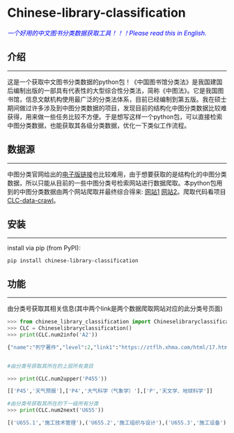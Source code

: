 # Chinese-library-classification
 <span style="color:blue;"><i> 一个好用的中文图书分类数据获取工具！！！Please read this in English. </i></span>
 
## 介绍
------------
这是一个获取中文图书分类数据的python包！《中国图书馆分类法》是我国建国后编制出版的一部具有代表性的大型综合性分类法，简称《中图法》。它是我国图书馆，信息文献机构使用最广泛的分类法体系，目前已经编制到第五版。我在硕士期间做过许多涉及到中图分类数据的项目，发现目前的结构化中图分类数据比较难获得，用来做一些任务比较不方便。于是想写这样一个python包，可以直接检索中图分类数据，也能获取其各级分类数据，优化一下类似工作流程。
## 数据源
------------
中图分类官网给出的[电子版链接](http://clc.nlc.cn/ztfdzbjj.jsp)也比较难用，由于想要获取的是结构化的中图分类数据，所以只能从目前的一些中图分类号检索网站进行数据爬取。本python包用到的中图分类数据由两个网站爬取并最终综合得来: [网站1](http://clc.nlc.cn/ztfdzbjj.jsp) [网站2](https://ztflh.xhma.com/)。爬取代码看项目[CLC-data-crawl](https://github.com/sheoguo/CLC-data-crawl)。
## 安装
------------

install via pip (from PyPI):

    pip install chinese-library-classification

## 功能

------------

由分类号获取其相关信息(其中两个link是两个数据爬取网站对应的此分类号页面)

```python
>>> from chinese_library_classification import Chineselibraryclassification
>>> CLC = Chineselibraryclassification()
>>> print(CLC.num2info('A2'))

{"name":"列宁著作","level":2,"link1":"https://ztflh.xhma.com/html/17.html","link2":"https://www.clcindex.com/category/A2/","up_level":"A","next_level":['A21','A22','A23','A25','A26','A28']}


#由分类号获取其所在的上层所有类目

>>> print(CLC.num2upper('P455'))

[['P45','天气预报'],['P4','大气科学（气象学）'],['P','天文学、地球科学']]

#由分类号获取其所在的下一级所有分类
>>> print(CLC.num2next('U655'))

[('U655.1','施工技术管理'),('U655.2','施工组织与设计'),('U655.3','施工设备'),('U655.4','施工技术'),('U655.5','各种工程')]




